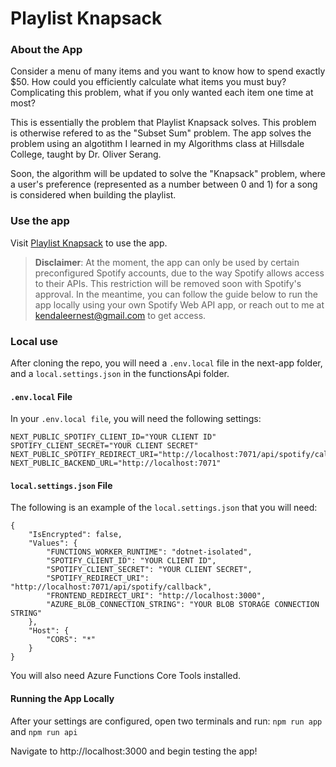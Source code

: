 # Playlist Knapsack

### About the App
Consider a menu of many items and you want to know how to spend exactly $50. How could you efficiently calculate what items you must buy? Complicating this problem, what if you only wanted each item one time at most?

This is essentially the problem that Playlist Knapsack solves. This problem is otherwise refered to as the "Subset Sum" problem. The app solves the problem using an algotithm I learned in my Algorithms class at Hillsdale College, taught by Dr. Oliver Serang.

Soon, the algorithm will be updated to solve the "Knapsack" problem, where a user's preference (represented as a number between 0 and 1) for a song is considered when building the playlist.

### Use the app

Visit [Playlist Knapsack](https://www.playlist-knapsack.vercel.app) to use the app.
> **Disclaimer**: At the moment, the app can only be used by certain preconfigured Spotify accounts, due to the way Spotify allows access to their APIs. This restriction will be removed soon with Spotify's approval. In the meantime, you can follow the guide below to run the app locally using your own Spotify Web API app, or reach out to me at [kendaleernest@gmail.com](mailto:kendaleernest@gmail.com) to get access.

### Local use
After cloning the repo, you will need a `.env.local` file in the next-app folder, and a `local.settings.json` in the functionsApi folder. 

#### `.env.local` File

In your `.env.local file`, you will need the following settings:
```env
NEXT_PUBLIC_SPOTIFY_CLIENT_ID="YOUR CLIENT ID"
SPOTIFY_CLIENT_SECRET="YOUR CLIENT SECRET"
NEXT_PUBLIC_SPOTIFY_REDIRECT_URI="http://localhost:7071/api/spotify/callback"
NEXT_PUBLIC_BACKEND_URL="http://localhost:7071"
```

#### `local.settings.json` File

The following is an example of the `local.settings.json` that you will need:
```local
{
    "IsEncrypted": false,
    "Values": {
        "FUNCTIONS_WORKER_RUNTIME": "dotnet-isolated",
        "SPOTIFY_CLIENT_ID": "YOUR CLIENT ID",
        "SPOTIFY_CLIENT_SECRET": "YOUR CLIENT SECRET",
        "SPOTIFY_REDIRECT_URI": "http://localhost:7071/api/spotify/callback",
        "FRONTEND_REDIRECT_URI": "http://localhost:3000",
        "AZURE_BLOB_CONNECTION_STRING": "YOUR BLOB STORAGE CONNECTION STRING"
    },
    "Host": {
        "CORS": "*"
    }
}
```

You will also need Azure Functions Core Tools installed.

#### Running the App Locally

After your settings are configured, open two terminals and run:
    `npm run app`
    and
    `npm run api`

Navigate to http://localhost:3000 and begin testing the app!
